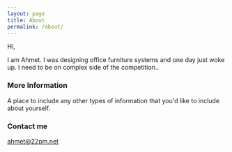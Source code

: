 ```yaml
---
layout: page
title: About
permalink: /about/
---
```


Hi,

I am Ahmet. I was designing office furniture systems and one day just woke up. I need to be on complex side of the competition..


### More Information

A place to include any other types of information that you'd like to include about yourself. 

### Contact me

[ahmet@22pm.net](mailto:ahmet@22pm.net)